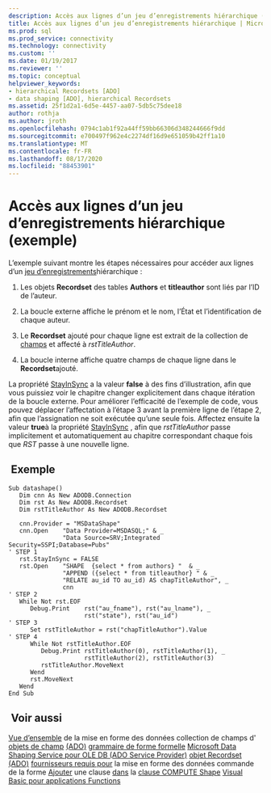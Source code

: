 ```yaml
---
description: Accès aux lignes d’un jeu d’enregistrements hiérarchique (exemple)
title: Accès aux lignes d’un jeu d’enregistrements hiérarchique | Microsoft Docs
ms.prod: sql
ms.prod_service: connectivity
ms.technology: connectivity
ms.custom: ''
ms.date: 01/19/2017
ms.reviewer: ''
ms.topic: conceptual
helpviewer_keywords:
- hierarchical Recordsets [ADO]
- data shaping [ADO], hierarchical Recordsets
ms.assetid: 25f1d2a1-6d5e-4457-aa07-5db5c75dee18
author: rothja
ms.author: jroth
ms.openlocfilehash: 0794c1ab1f92a44ff59bb66306d348244666f9dd
ms.sourcegitcommit: e700497f962e4c2274df16d9e651059b42ff1a10
ms.translationtype: MT
ms.contentlocale: fr-FR
ms.lasthandoff: 08/17/2020
ms.locfileid: "88453901"
---
```

# <a name="accessing-rows-in-a-hierarchical-recordset-example"></a>Accès aux lignes d’un jeu d’enregistrements hiérarchique (exemple)
L’exemple suivant montre les étapes nécessaires pour accéder aux lignes d’un [jeu d’enregistrements](../../../ado/reference/ado-api/recordset-object-ado.md)hiérarchique :

1.  Les objets **Recordset** des tables **Authors** et **titleauthor** sont liés par l’ID de l’auteur.

2.  La boucle externe affiche le prénom et le nom, l’État et l’identification de chaque auteur.

3.  Le **Recordset** ajouté pour chaque ligne est extrait de la collection de [champs](../../../ado/reference/ado-api/fields-collection-ado.md) et affecté à *rstTitleAuthor*.

4.  La boucle interne affiche quatre champs de chaque ligne dans le **Recordset**ajouté.

 La propriété [StayInSync](../../../ado/reference/ado-api/stayinsync-property.md) a la valeur **false** à des fins d’illustration, afin que vous puissiez voir le chapitre changer explicitement dans chaque itération de la boucle externe. Pour améliorer l’efficacité de l’exemple de code, vous pouvez déplacer l’affectation à l’étape 3 avant la première ligne de l’étape 2, afin que l’assignation ne soit exécutée qu’une seule fois. Affectez ensuite la valeur **true**à la propriété [StayInSync](../../../ado/reference/ado-api/stayinsync-property.md) , afin que *rstTitleAuthor* passe implicitement et automatiquement au chapitre correspondant chaque fois que *RST* passe à une nouvelle ligne.

## <a name="example"></a> Exemple

```
Sub datashape()
   Dim cnn As New ADODB.Connection
   Dim rst As New ADODB.Recordset
   Dim rstTitleAuthor As New ADODB.Recordset

   cnn.Provider = "MSDataShape"
   cnn.Open    "Data Provider=MSDASQL;" & _
               "Data Source=SRV;Integrated Security=SSPI;Database=Pubs"
' STEP 1
   rst.StayInSync = FALSE
   rst.Open    "SHAPE  {select * from authors} "  & _
               "APPEND ({select * from titleauthor} " & _
               "RELATE au_id TO au_id) AS chapTitleAuthor", _
               cnn
' STEP 2
   While Not rst.EOF
      Debug.Print    rst("au_fname"), rst("au_lname"), _
                     rst("state"), rst("au_id")
' STEP 3
      Set rstTitleAuthor = rst("chapTitleAuthor").Value
' STEP 4
      While Not rstTitleAuthor.EOF
         Debug.Print rstTitleAuthor(0), rstTitleAuthor(1), _
                     rstTitleAuthor(2), rstTitleAuthor(3)
         rstTitleAuthor.MoveNext
      Wend
      rst.MoveNext
   Wend
End Sub
```

## <a name="see-also"></a> Voir aussi
 [Vue d’ensemble](../../../ado/guide/data/data-shaping-overview.md) de la mise en forme des données collection de champs d' [objets de champ](../../../ado/reference/ado-api/field-object.md) [(ADO)](../../../ado/reference/ado-api/fields-collection-ado.md) [grammaire de forme formelle](../../../ado/guide/data/formal-shape-grammar.md) [Microsoft Data Shaping Service pour OLE DB (ADO Service Provider)](../../../ado/guide/appendixes/microsoft-data-shaping-service-for-ole-db-ado-service-provider.md) [objet Recordset (ADO)](../../../ado/reference/ado-api/recordset-object-ado.md) [fournisseurs requis pour](../../../ado/guide/data/required-providers-for-data-shaping.md) la mise en forme des données commande de la forme [Ajouter](../../../ado/guide/data/shape-append-clause.md) une clause [dans](../../../ado/guide/data/shape-commands-in-general.md) la [clause COMPUTE Shape](../../../ado/guide/data/shape-compute-clause.md) [Visual Basic pour applications Functions](../../../ado/guide/data/visual-basic-for-applications-functions.md)
